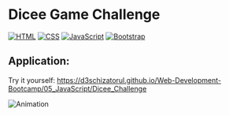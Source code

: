 # Dicee Game Challenge

[![HTML](https://img.shields.io/badge/HTML-239120?style=for-the-badge&logo=html5&logoColor=white)](https://html.com/)
[![CSS](https://img.shields.io/badge/CSS-239120?&style=for-the-badge&logo=css3&logoColor=white)](https://www.free-css.com/)
[![JavaScript](https://img.shields.io/badge/JavaScript-F7DF1E?style=for-the-badge&logo=javascript&logoColor=black)](https://www.javascript.com/)
[![Bootstrap](https://img.shields.io/badge/Bootstrap-563D7C?style=for-the-badge&logo=bootstrap&logoColor=white)](https://getbootstrap.com/)

## Application:
Try it yourself: https://d3schizatorul.github.io/Web-Development-Bootcamp/05_JavaScript/Dicee_Challenge

![Animation](https://user-images.githubusercontent.com/106253049/174560636-71aeb23f-efe4-4e4d-9968-321ba52b3b9f.gif)


